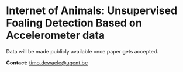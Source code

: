 # Internet of Animals: Unsupervised Foaling Detection Based on Accelerometer data
Data will be made publicly available once paper gets accepted.

**Contact:** timo.dewaele@ugent.be
